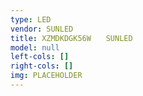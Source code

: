 ```yaml
---
type: LED
vendor: SUNLED
title: XZMDKDGK56W　　SUNLED
model: null
left-cols: []
right-cols: []
img: PLACEHOLDER
---
```


